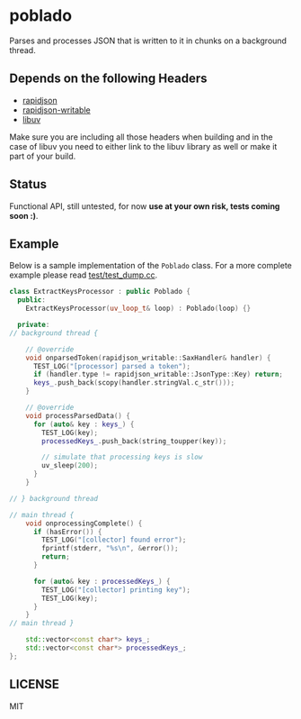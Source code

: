 # poblado

Parses and processes JSON that is written to it in chunks on a background thread.

## Depends on the following Headers

- [rapidjson](https://github.com/Tencent/rapidjson)
- [rapidjson-writable](https://github.com/nodesource/rapidjson-writable)
- [libuv](https://github.com/libuv/libuv)

Make sure you are including all those headers when building and in the case of libuv you need to either link to the
libuv library as well or make it part of your build.

## Status

Functional API, still untested, for now **use at your own risk, tests coming soon :)**.

## Example

Below is a sample implementation of the `Poblado` class. For a more complete example please read
[test/test_dump.cc](test/test_dump.cc).

```cc
class ExtractKeysProcessor : public Poblado {
  public:
    ExtractKeysProcessor(uv_loop_t& loop) : Poblado(loop) {}

  private:
// background thread {

    // @override
    void onparsedToken(rapidjson_writable::SaxHandler& handler) {
      TEST_LOG("[processor] parsed a token");
      if (handler.type != rapidjson_writable::JsonType::Key) return;
      keys_.push_back(scopy(handler.stringVal.c_str()));
    }

    // @override
    void processParsedData() {
      for (auto& key : keys_) {
        TEST_LOG(key);
        processedKeys_.push_back(string_toupper(key));

        // simulate that processing keys is slow
        uv_sleep(200);
      }
    }

// } background thread

// main thread {
    void onprocessingComplete() {
      if (hasError()) {
        TEST_LOG("[collector] found error");
        fprintf(stderr, "%s\n", &error());
        return;
      }

      for (auto& key : processedKeys_) {
        TEST_LOG("[collector] printing key");
        TEST_LOG(key);
      }
    }
// main thread }

    std::vector<const char*> keys_;
    std::vector<const char*> processedKeys_;
};
```

## LICENSE

MIT
